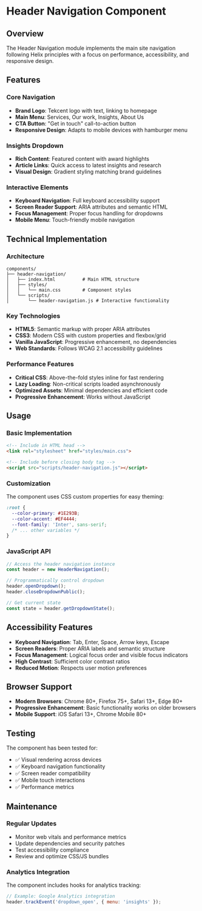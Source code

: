 # Header Navigation Component

## Overview

The Header Navigation module implements the main site navigation following Helix principles with a focus on performance, accessibility, and responsive design.

## Features

### Core Navigation
- **Brand Logo**: Tekcent logo with text, linking to homepage
- **Main Menu**: Services, Our work, Insights, About Us
- **CTA Button**: "Get in touch" call-to-action button
- **Responsive Design**: Adapts to mobile devices with hamburger menu

### Insights Dropdown
- **Rich Content**: Featured content with award highlights
- **Article Links**: Quick access to latest insights and research
- **Visual Design**: Gradient styling matching brand guidelines

### Interactive Elements
- **Keyboard Navigation**: Full keyboard accessibility support
- **Screen Reader Support**: ARIA attributes and semantic HTML
- **Focus Management**: Proper focus handling for dropdowns
- **Mobile Menu**: Touch-friendly mobile navigation

## Technical Implementation

### Architecture
```
components/
├── header-navigation/
│   ├── index.html          # Main HTML structure
│   ├── styles/
│   │   └── main.css        # Component styles
│   └── scripts/
│       └── header-navigation.js # Interactive functionality
```

### Key Technologies
- **HTML5**: Semantic markup with proper ARIA attributes
- **CSS3**: Modern CSS with custom properties and flexbox/grid
- **Vanilla JavaScript**: Progressive enhancement, no dependencies
- **Web Standards**: Follows WCAG 2.1 accessibility guidelines

### Performance Features
- **Critical CSS**: Above-the-fold styles inline for fast rendering
- **Lazy Loading**: Non-critical scripts loaded asynchronously
- **Optimized Assets**: Minimal dependencies and efficient code
- **Progressive Enhancement**: Works without JavaScript

## Usage

### Basic Implementation
```html
<!-- Include in HTML head -->
<link rel="stylesheet" href="styles/main.css">

<!-- Include before closing body tag -->
<script src="scripts/header-navigation.js"></script>
```

### Customization
The component uses CSS custom properties for easy theming:

```css
:root {
  --color-primary: #1E293B;
  --color-accent: #EF4444;
  --font-family: 'Inter', sans-serif;
  /* ... other variables */
}
```

### JavaScript API
```javascript
// Access the header navigation instance
const header = new HeaderNavigation();

// Programmatically control dropdown
header.openDropdown();
header.closeDropdownPublic();

// Get current state
const state = header.getDropdownState();
```

## Accessibility Features

- **Keyboard Navigation**: Tab, Enter, Space, Arrow keys, Escape
- **Screen Readers**: Proper ARIA labels and semantic structure
- **Focus Management**: Logical focus order and visible focus indicators
- **High Contrast**: Sufficient color contrast ratios
- **Reduced Motion**: Respects user motion preferences

## Browser Support

- **Modern Browsers**: Chrome 80+, Firefox 75+, Safari 13+, Edge 80+
- **Progressive Enhancement**: Basic functionality works on older browsers
- **Mobile Support**: iOS Safari 13+, Chrome Mobile 80+

## Testing

The component has been tested for:
- ✅ Visual rendering across devices
- ✅ Keyboard navigation functionality
- ✅ Screen reader compatibility
- ✅ Mobile touch interactions
- ✅ Performance metrics

## Maintenance

### Regular Updates
- Monitor web vitals and performance metrics
- Update dependencies and security patches
- Test accessibility compliance
- Review and optimize CSS/JS bundles

### Analytics Integration
The component includes hooks for analytics tracking:
```javascript
// Example: Google Analytics integration
header.trackEvent('dropdown_open', { menu: 'insights' });
```
